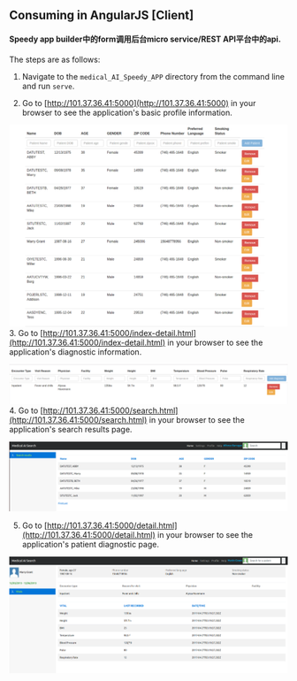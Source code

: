 ## Consuming in AngularJS [Client]

#### Speedy app builder中的form调用后台micro service/REST API平台中的api. 


The steps are as follows:
1. Navigate to the `medical_AI_Speedy_APP` directory from the command line and run `serve`.

2. Go to [http://101.37.36.41:5000](http://101.37.36.41:5000) in your browser to see the application's basic profile information.

![Index Page](https://github.com/JenifferWuUCLA/medical_AI_Speedy_APP/blob/master/image/Speedy%20app%20index%20page.png)
3. Go to [http://101.37.36.41:5000/index-detail.html](http://101.37.36.41:5000/index-detail.html) in your browser to see the application's diagnostic information.

![Index Page](https://github.com/JenifferWuUCLA/medical_AI_Speedy_APP/blob/master/image/Speedy%20app%20index%20detail%20page.png)
4. Go to [http://101.37.36.41:5000/search.html](http://101.37.36.41:5000/search.html) in your browser to see the application's search results page.

![Search Page](https://github.com/JenifferWuUCLA/medical_AI_Speedy_APP/blob/master/image/Speedy%20app%20search%20page.png)

5. Go to [http://101.37.36.41:5000/detail.html](http://101.37.36.41:5000/detail.html) in your browser to see the application's patient diagnostic page.

![Search Page](https://github.com/JenifferWuUCLA/medical_AI_Speedy_APP/blob/master/image/Speedy%20app%20diagnostic%20page.png)